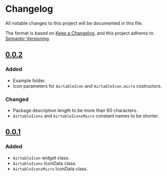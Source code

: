 # Changelog

All notable changes to this project will be documented in this file.

The format is based on [Keep a Changelog](https://keepachangelog.com/en/1.0.0/),
and this project adheres to [Semantic Versioning](https://semver.org/spec/v2.0.0.html).

## [0.0.2]
### Added
* Example folder.
* Icon parameters for `AirtableIcon` and `AirtableIcon.micro` costructors.

### Changed
* Package description length to be more than 60 characters.
* `AirtableIcons` and `AirtableIconsMicro` constant names to be shorter.

## [0.0.1]
### Added
* `AirtableIcon` widget class.
* `AirtableIcons` IconData class.
* `AirtableIconsMicro` IconData class.

[Unreleased]: https://github.com/hanmajid/airtable_icons/compare/v0.0.2...HEAD
[0.0.2]: https://github.com/hanmajid/airtable_icons/compare/v0.0.1...v0.0.2
[0.0.1]: https://github.com/hanmajid/airtable_icons/releases/tag/v0.0.1